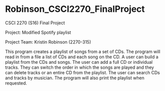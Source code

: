 # Robinson_CSCI2270_FinalProject
CSCI 2270 (S16) Final Project

Project: Modified Spotify playlist

Project Team: Kristin Robinson (2270-315)

This program creates a playlist of songs from a set of CDs. 
The program will read in from a file a list of CDs and each song on the CD.  A user can build a playlist from the CDs and songs. The user can add a full CD or individual tracks. They can switch the order in which the songs are played and they can delete tracks or an entire CD from the playlist. The user can search CDs and tracks by musician. The program will also print the playlist when requested.

